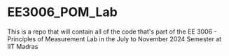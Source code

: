 # EE3006_POM_Lab
This is a repo that will contain all of the code that's part of the EE 3006 - Principles of Measurement Lab in the July to November 2024 Semester at IIT Madras
